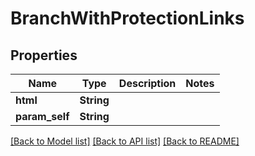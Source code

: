 # BranchWithProtectionLinks

## Properties

Name | Type | Description | Notes
------------ | ------------- | ------------- | -------------
**html** | **String** |  | 
**param_self** | **String** |  | 

[[Back to Model list]](../README.md#documentation-for-models) [[Back to API list]](../README.md#documentation-for-api-endpoints) [[Back to README]](../README.md)


